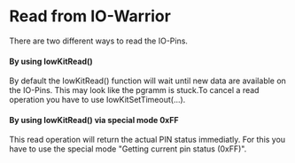 # Read from IO-Warrior
There are two different ways to read the IO-Pins.

#### By using IowKitRead()
By default the IowKitRead() function will wait until new data are available on the IO-Pins. This may look like the pgramm is stuck.To cancel a read operation you have to use IowKitSetTimeout(...). 

#### By using IowKitRead() via special mode 0xFF
This read operation will return the actual PIN status immediatly. For this you have to use the special mode "Getting current pin status (0xFF)".
